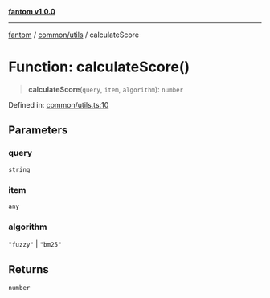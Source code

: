 [**fantom v1.0.0**](../../../README.md)

***

[fantom](../../../README.md) / [common/utils](../README.md) / calculateScore

# Function: calculateScore()

> **calculateScore**(`query`, `item`, `algorithm`): `number`

Defined in: [common/utils.ts:10](https://github.com/ispyhumanfly/fantom/blob/dc6b6b3b0135c5a349e53bb16272a109c9a9cf07/common/utils.ts#L10)

## Parameters

### query

`string`

### item

`any`

### algorithm

`"fuzzy"` | `"bm25"`

## Returns

`number`
